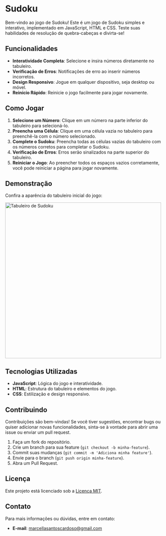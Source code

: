 # Sudoku

Bem-vindo ao jogo de Sudoku! Este é um jogo de Sudoku simples e interativo, implementado em JavaScript, HTML e CSS. Teste suas habilidades de resolução de quebra-cabeças e divirta-se!

## Funcionalidades

- **Interatividade Completa**: Selecione e insira números diretamente no tabuleiro.
- **Verificação de Erros**: Notificações de erro ao inserir números incorretos.
- **Design Responsivo**: Jogue em qualquer dispositivo, seja desktop ou móvel.
- **Reinício Rápido**: Reinicie o jogo facilmente para jogar novamente.

## Como Jogar

1. **Selecione um Número**: Clique em um número na parte inferior do tabuleiro para selecioná-lo.
2. **Preencha uma Célula**: Clique em uma célula vazia no tabuleiro para preenchê-la com o número selecionado.
3. **Complete o Sudoku**: Preencha todas as células vazias do tabuleiro com os números corretos para completar o Sudoku.
4. **Verificação de Erros**: Erros serão sinalizados na parte superior do tabuleiro.
5. **Reiniciar o Jogo**: Ao preencher todos os espaços vazios corretamente, você pode reiniciar a página para jogar novamente.

## Demonstração

Confira a aparência do tabuleiro inicial do jogo:

<img src="sudoku.jpg" alt="Tabuleiro de Sudoku" class="responsive-image" width="500px" height="500px">

## Tecnologias Utilizadas

- **JavaScript**: Lógica do jogo e interatividade.
- **HTML**: Estrutura do tabuleiro e elementos do jogo.
- **CSS**: Estilização e design responsivo.

## Contribuindo

Contribuições são bem-vindas! Se você tiver sugestões, encontrar bugs ou quiser adicionar novas funcionalidades, sinta-se à vontade para abrir uma issue ou enviar um pull request.

1. Faça um fork do repositório.
2. Crie um branch para sua feature (`git checkout -b minha-feature`).
3. Commit suas mudanças (`git commit -m 'Adiciona minha feature'`).
4. Envie para o branch (`git push origin minha-feature`).
5. Abra um Pull Request.

## Licença

Este projeto está licenciado sob a [Licença MIT](LICENSE).

## Contato

Para mais informações ou dúvidas, entre em contato:
- **E-mail**: marcellasantoscardoso@gmail.com
